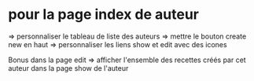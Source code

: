 # pour la page index de auteur

=> personnaliser le tableau de liste des auteurs
=> mettre le bouton create new en haut
=> personnaliser les liens show et edit avec des icones


Bonus dans la page edit => afficher l'ensemble des recettes créés par cet auteur dans la page show de l'auteur 